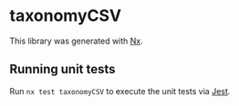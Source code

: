 # taxonomyCSV

This library was generated with [Nx](https://nx.dev).

## Running unit tests

Run `nx test taxonomyCSV` to execute the unit tests via [Jest](https://jestjs.io).
